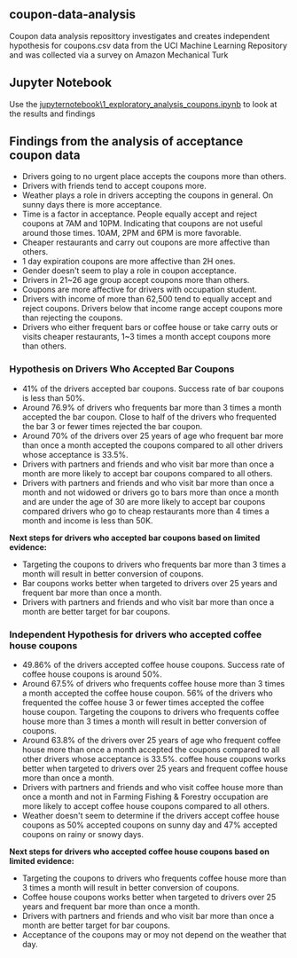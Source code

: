 ## coupon-data-analysis

Coupon data analysis reposittory investigates and creates independent hypothesis for coupons.csv data from the UCI Machine Learning Repository and was collected via a survey on Amazon Mechanical Turk

## Jupyter Notebook

Use the [jupyternotebook\1_exploratory_analysis_coupons.ipynb](https://github.com/khushboochandra07/coupon-data-analysis/blob/main/jupyternotebook/1_exploratory_analysis_coupons.ipynb) to look at the results and findings

## Findings from the analysis of acceptance coupon data

*  Drivers going to no urgent place accepts the coupons more than others.
*  Drivers with friends tend to accept coupons more.
*  Weather plays a role in drivers accepting the coupons in general. On sunny days there is more acceptance.
*  Time is a factor in acceptance. People equally accept and reject coupons at 7AM and 10PM. Indicating that coupons are not useful around those times. 10AM, 2PM and 6PM is more favorable.
*  Cheaper restaurants and carry out coupons are more affective than others.
*  1 day expiration coupons are more affective than 2H ones.
*  Gender doesn't seem to play a role in coupon acceptance.
*  Drivers in 21~26 age group accept coupons more than others.  
*  Coupons are more affective for drivers with occupation student.
*  Drivers with income of more than 62,500 tend to equally accept and reject coupons. Drivers below that income range accept coupons more than rejecting the coupons.
*  Drivers who either frequent bars or coffee house or take carry outs or visits cheaper restaurants, 1~3 times a month accept coupons more than others.

### **Hypothesis on Drivers Who Accepted Bar Coupons**  

*   41% of the drivers accepted bar coupons. Success rate of bar coupons is less than 50%.  
*   Around 76.9% of drivers who frequents bar more than 3 times a month accepted the bar coupon. Close to half of the drivers who frequented the bar 3 or fewer times rejected the bar coupon.
*   Around 70% of the drivers over 25 years of age who frequent bar more than once a month accepted the coupons compared to all other drivers whose acceptance is 33.5%.
*   Drivers with partners and friends and who visit bar more than once a month are more likely to accept bar coupons compared to all others.
*   Drivers with partners and friends and who visit bar more than once a month and not widowed or drivers go to bars more than once a month and are under the age of 30 are more likely to accept bar coupons compared drivers who go to cheap restaurants more than 4 times a month and income is less than 50K.

**Next steps for drivers who accepted bar coupons based on limited evidence:**
*   Targeting the coupons to drivers who frequents bar more than 3 times a month will result in better conversion of coupons.
*   Bar coupons works better when targeted to drivers over 25 years and frequent bar more than once a month.
*   Drivers with partners and friends and who visit bar more than once a month are better target for bar coupons.

### Independent Hypothesis for drivers who accepted coffee house coupons

*  49.86% of the drivers accepted coffee house coupons. Success rate of coffee house coupons is around 50%.
*  Around 67.5% of drivers who frequents coffee house more than 3 times a month accepted the coffee house coupon. 56% of the drivers who frequented the coffee house 3 or fewer times accepted the coffee house coupon. Targeting the coupons to drivers who frequents coffee house more than 3 times a month will result in better conversion of coupons.
*  Around 63.8% of the drivers over 25 years of age who frequent coffee house more than once a month accepted the coupons compared to all other drivers whose acceptance is 33.5%. coffee house coupons works better when targeted to drivers over 25 years and frequent coffee house more than once a month.
*  Drivers with partners and friends and who visit coffee house more than once a month and not in Farming Fishing & Forestry occupation are more likely to accept coffee house coupons compared to all others.
*  Weather doesn't seem to determine if the drivers accept coffee house coupons as 50% accepted coupons on sunny day and 47% accepted coupons on rainy or snowy days.

**Next steps for drivers who accepted coffee house coupons based on limited evidence:**
*   Targeting the coupons to drivers who frequents coffee house more than 3 times a month will result in better conversion of coupons.
*   Coffee house coupons works better when targeted to drivers over 25 years and frequent bar more than once a month.
*   Drivers with partners and friends and who visit bar more than once a month are better target for bar coupons.
*   Acceptance of the coupons may or moy not depend on the weather that day.







